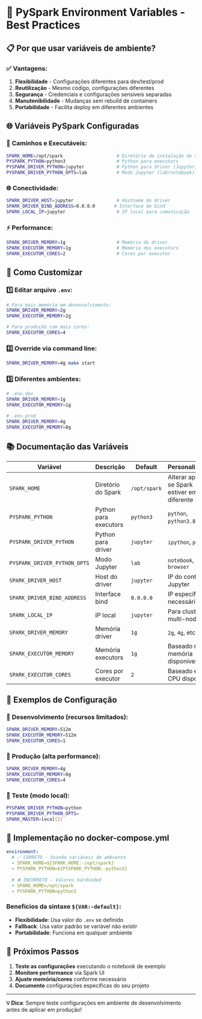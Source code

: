 # 🔧 PySpark Environment Variables - Best Practices

## 📋 **Por que usar variáveis de ambiente?**

### ✅ **Vantagens:**
1. **Flexibilidade** - Configurações diferentes para dev/test/prod
2. **Reutilização** - Mesmo código, configurações diferentes
3. **Segurança** - Credenciais e configurações sensíveis separadas
4. **Manutenibilidade** - Mudanças sem rebuild de containers
5. **Portabilidade** - Facilita deploy em diferentes ambientes

## 🌐 **Variáveis PySpark Configuradas**

### 📍 **Caminhos e Executáveis:**
```bash
SPARK_HOME=/opt/spark                    # Diretório de instalação do Spark
PYSPARK_PYTHON=python3                   # Python para executors
PYSPARK_DRIVER_PYTHON=jupyter            # Python para driver (Jupyter)
PYSPARK_DRIVER_PYTHON_OPTS=lab           # Modo Jupyter (lab/notebook)
```

### 🌐 **Conectividade:**
```bash
SPARK_DRIVER_HOST=jupyter                # Hostname do driver
SPARK_DRIVER_BIND_ADDRESS=0.0.0.0       # Interface de bind
SPARK_LOCAL_IP=jupyter                   # IP local para comunicação
```

### ⚡ **Performance:**
```bash
SPARK_DRIVER_MEMORY=1g                   # Memória do driver
SPARK_EXECUTOR_MEMORY=1g                 # Memória dos executors
SPARK_EXECUTOR_CORES=2                   # Cores por executor
```

## 🔧 **Como Customizar**

### 1️⃣ **Editar arquivo `.env`:**
```bash
# Para mais memória em desenvolvimento:
SPARK_DRIVER_MEMORY=2g
SPARK_EXECUTOR_MEMORY=2g

# Para produção com mais cores:
SPARK_EXECUTOR_CORES=4
```

### 2️⃣ **Override via command line:**
```bash
SPARK_DRIVER_MEMORY=4g make start
```

### 3️⃣ **Diferentes ambientes:**
```bash
# .env.dev
SPARK_DRIVER_MEMORY=1g
SPARK_EXECUTOR_MEMORY=1g

# .env.prod  
SPARK_DRIVER_MEMORY=4g
SPARK_EXECUTOR_MEMORY=8g
```

## 📚 **Documentação das Variáveis**

| Variável | Descrição | Default | Personalização |
|----------|-----------|---------|----------------|
| `SPARK_HOME` | Diretório do Spark | `/opt/spark` | Alterar apenas se Spark estiver em local diferente |
| `PYSPARK_PYTHON` | Python para executors | `python3` | `python`, `python3.8`, etc. |
| `PYSPARK_DRIVER_PYTHON` | Python para driver | `jupyter` | `ipython`, `python` |
| `PYSPARK_DRIVER_PYTHON_OPTS` | Modo Jupyter | `lab` | `notebook`, `--no-browser` |
| `SPARK_DRIVER_HOST` | Host do driver | `jupyter` | IP do container Jupyter |
| `SPARK_DRIVER_BIND_ADDRESS` | Interface bind | `0.0.0.0` | IP específico se necessário |
| `SPARK_LOCAL_IP` | IP local | `jupyter` | Para clusters multi-node |
| `SPARK_DRIVER_MEMORY` | Memória driver | `1g` | `2g`, `4g`, etc. |
| `SPARK_EXECUTOR_MEMORY` | Memória executors | `1g` | Baseado na memória disponível |
| `SPARK_EXECUTOR_CORES` | Cores por executor | `2` | Baseado em CPU disponível |

## 🚀 **Exemplos de Configuração**

### 🔬 **Desenvolvimento (recursos limitados):**
```bash
SPARK_DRIVER_MEMORY=512m
SPARK_EXECUTOR_MEMORY=512m
SPARK_EXECUTOR_CORES=1
```

### 🏢 **Produção (alta performance):**
```bash
SPARK_DRIVER_MEMORY=4g
SPARK_EXECUTOR_MEMORY=8g
SPARK_EXECUTOR_CORES=4
```

### 🧪 **Teste (modo local):**
```bash
PYSPARK_DRIVER_PYTHON=python
PYSPARK_DRIVER_PYTHON_OPTS=
SPARK_MASTER=local[2]
```

## 🔄 **Implementação no docker-compose.yml**

```yaml
environment:
  # ✅ CORRETO - Usando variáveis de ambiente
  - SPARK_HOME=${SPARK_HOME:-/opt/spark}
  - PYSPARK_PYTHON=${PYSPARK_PYTHON:-python3}
  
  # ❌ INCORRETO - Valores hardcoded
  - SPARK_HOME=/opt/spark
  - PYSPARK_PYTHON=python3
```

### **Benefícios da sintaxe `${VAR:-default}`:**
- **Flexibilidade**: Usa valor do `.env` se definido
- **Fallback**: Usa valor padrão se variável não existir
- **Portabilidade**: Funciona em qualquer ambiente

## 🎯 **Próximos Passos**

1. **Teste as configurações** executando o notebook de exemplo
2. **Monitore performance** via Spark UI
3. **Ajuste memória/cores** conforme necessário
4. **Documente** configurações específicas do seu projeto

---

**💡 Dica**: Sempre teste configurações em ambiente de desenvolvimento antes de aplicar em produção!